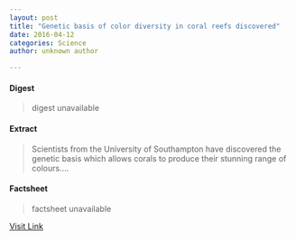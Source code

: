 ```yaml
---
layout: post
title: "Genetic basis of color diversity in coral reefs discovered"
date: 2016-04-12
categories: Science
author: unknown author

---
```



#### Digest
>digest unavailable

#### Extract
>Scientists from the University of Southampton have discovered the genetic basis which allows corals to produce their stunning range of colours....

#### Factsheet
>factsheet unavailable

[Visit Link](http://phys.org/news341775678.html)


